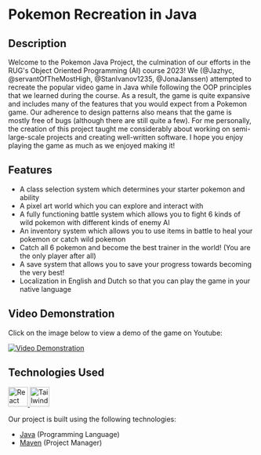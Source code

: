 # Pokemon Recreation in Java

## Description

Welcome to the Pokemon Java Project, the culmination of our efforts in the RUG's Object Oriented Programming (AI) course 2023! We (@Jazhyc, @servantOfTheMostHigh, @StanIvanov1235, @JonaJanssen) attempted to recreate the popular video game in Java while following the OOP principles that we learned during the course. As a result, the game is quite expansive and includes many of the features that you would expect from a Pokemon game. Our adherence to design patterns also means that the game is mostly free of bugs (although there are still quite a few). For me personally, the creation of this project taught me considerably about working on semi-large-scale projects and creating well-written software. I hope you enjoy playing the game as much as we enjoyed making it!

## Features

- A class selection system which determines your starter pokemon and ability
- A pixel art world which you can explore and interact with
- A fully functioning battle system which allows you to fight 6 kinds of wild pokemon with different kinds of enemy AI
- An inventory system which allows you to use items in battle to heal your pokemon or catch wild pokemon
- Catch all 6 pokemon and become the best trainer in the world! (You are the only player after all)
- A save system that allows you to save your progress towards becoming the very best!
- Localization in English and Dutch so that you can play the game in your native language

## Video Demonstration

Click on the image below to view a demo of the game on Youtube:

[![Video Demonstration](https://img.youtube.com/vi/HqR-egPEa3o/maxresdefault.jpg)](https://www.youtube.com/watch?v=HqR-egPEa3o)

## Technologies Used

<p align="left">
    <a href="https://www.java.com/en/" target="_blank" rel="noreferrer"> <img src="https://user-images.githubusercontent.com/25181517/117201156-9a724800-adec-11eb-9a9d-3cd0f67da4bc.png" alt="React" width="40" height="40"/> </a>
    <a href="https://maven.apache.org/" target="_blank" rel="noreferrer"> <img src="https://user-images.githubusercontent.com/25181517/117207242-07d5a700-adf4-11eb-975e-be04e62b984b.png" alt="Tailwind" width="40" height="40"/> </a>
</p>

Our project is built using the following technologies:

- [Java](https://www.java.com/en/)   (Programming Language)
- [Maven](https://maven.apache.org/) (Project Manager)
